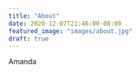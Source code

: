 ```yaml
---
title: "About"
date: 2020-12-07T21:46:00-08:00
featured_image: "images/about.jpg"
draft: true
---
```


Amanda
